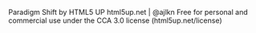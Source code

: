 Paradigm Shift by HTML5 UP
html5up.net | @ajlkn
Free for personal and commercial use under the CCA 3.0 license (html5up.net/license)


